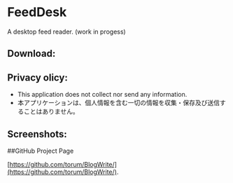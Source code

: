 

# FeedDesk
A desktop feed reader. (work in progess)


## Download:

## Privacy olicy:
* This application does not collect nor send any information.
* 本アプリケーションは、個人情報を含む一切の情報を収集・保存及び送信することはありません。

## Screenshots:




##GitHub Project Page

[https://github.com/torum/BlogWrite/](https://github.com/torum/BlogWrite/).
